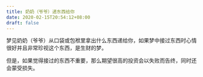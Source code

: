 ```yaml
---
title: 奶奶（爷爷）递东西给你
date: 2020-02-15T20:54:12+08:00
draft: false
---
```


梦见奶奶（爷爷）从口袋或包袱里拿出什么东西递给你，如果梦中接过东西时心情很好并且非常珍视这个东西，是生财的梦。

但是，如果觉得接过的东西不重要，那么期望很高的投资会以失败而告终，同时还会蒙受损失。